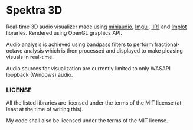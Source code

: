 # Spektra 3D

Real-time 3D audio visualizer made using [miniaudio](https://github.com/mackron/miniaudio), [Imgui](https://github.com/ocornut/imgui), [IIR1](https://github.com/berndporr/iir1) and [Implot](https://github.com/epezent/implot) libraries. Rendered using OpenGL graphics API.

Audio analysis is achieved using bandpass filters to perform fractional-octave analysis which is then processed and displayed to make pleasing visuals in real-time.

Audio sources for visualization are currently limited to only WASAPI loopback (Windows) audio.

### LICENSE

All the listed libraries are licensed under the terms of the MIT license (at least at the time of writing this).

My code shall also be licensed under the terms of the MIT license.



